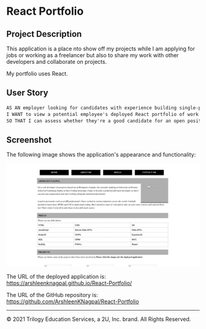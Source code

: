 # React Portfolio

## Project Description

This application is a place nto show off my projects while I am applying for jobs or working as a freelancer but also to share my work with other developers and collaborate on projects.

My portfolio uses React. 

## User Story

```md
AS AN employer looking for candidates with experience building single-page applications
I WANT to view a potential employee's deployed React portfolio of work samples
SO THAT I can assess whether they're a good candidate for an open position
```

## Screenshot

The following image shows the application's appearance and functionality:

![The screenshot includes an image of the application.](./public/images/screenshot.png)

The URL of the deployed application is: 
<https://arshleenknagpal.github.io/React-Portfolio/>

The URL of the GitHub repository is: 
<https://github.com/ArshleenKNagpal/React-Portfolio>


- - -
© 2021 Trilogy Education Services, a 2U, Inc. brand. All Rights Reserved.
